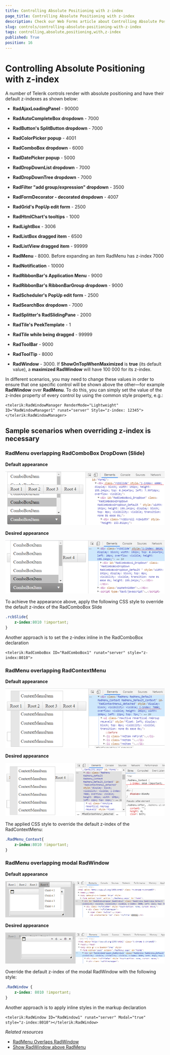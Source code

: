 ```yaml
---
title: Controlling Absolute Positioning with z-index
page_title: Controlling Absolute Positioning with z-index
description: Check our Web Forms article about Controlling Absolute Positioning with z-index.
slug: controls/controlling-absolute-positioning-with-z-index
tags: controlling,absolute,positioning,with,z-index
published: True
position: 16
---
```


# Controlling Absolute Positioning with z-index



A number of Telerik controls render with absolute positioning and have their default z-indexes as shown below:



* **RadAjaxLoadingPanel** - 90000

* **RadAutoCompleteBox dropdown** - 7000

* **RadButton's SplitButton dropdown** - 7000

* **RadColorPicker popup** - 4001

* **RadComboBox dropdown** - 6000

* **RadDatePicker popup** - 5000

* **RadDropDownList dropdown** - 7000

* **RadDropDownTree dropdown** - 7000

* **RadFilter "add group/expression" dropdown** - 3500

* **RadFormDecorator - decorated dropdown** - 4007

* **RadGrid's PopUp edit form** - 2500

* **RadHtmlChart's tooltips** - 1000

* **RadLightBox** - 3006

* **RadListBox dragged item** - 6500

* **RadListView dragged item** - 99999

* **RadMenu** - 8000. Before expanding an item RadMenu has z-index 7000

* **RadNotification** - 10000

* **RadRibbonBar's Application Menu** - 9000

* **RadRibbonBar's RibbonBarGroup dropdown** - 9000

* **RadScheduler's PopUp edit form** - 2500

* **RadSearchBox dropdown** - 7000

* **RadSplitter's RadSlidingPane** - 2000

* **RadTile's PeekTemplate** - 1

* **RadTile while being dragged** - 99999

* **RadToolBar** - 9000

* **RadToolTip** - 8000

* **RadWindow** - 3000. If **ShowOnTopWhenMaximized** is **true** (its default value), a **maximized RadWindow** will have 100 000 for its z-index.



In different scenarios, you may need to change these values in order to ensure that one specific control will be shown above the other—for example **RadWindow** over **RadMenu**. To do this, you can simply set the value of the z-index property of every control by using the common style property, e.g.:

````ASPX
<telerik:RadWindowManager RenderMode="Lightweight" ID="RadWindowManager1" runat="server" Style="z-index: 12345">
</telerik:RadWindowManager>
````

## Sample scenarios when overriding z-index is necessary

### RadMenu overlapping RadComboBox DropDown (Slide)

**Default appearance**

![Menu default z-index](images/combo_default.png)

**Desired appearance**

![ComboBox Slide overriden z-index](images/combo_overriden.png)

To achieve the appearance above, apply the following CSS style to override the default z-index of the RadComboBox Slide

````CSS
.rcbSlide{
    z-index:8010 !important;
}
````

Another approach is to set the z-index inline in the RadComboBox declaration

````ASPX
<telerik:RadComboBox ID="RadComboBox1" runat="server" style="z-index:8010">
````


### RadMenu overlapping RadContextMenu

**Default appearance**

![ContextMenu default z-index](images/context_default.png)

**Desired appearance**

![ContextMenu overriden z-index](images/context_overriden.png)

The applied CSS style to override the default z-index of the RadContextMenu:

````CSS
.RadMenu_Context{
    z-index:8010 !important;
}
````

### RadMenu overlapping modal RadWindow

**Default appearance**

![RadWindow default z-index](images/window_default.png)

**Desired appearance**

![RadWindow overriden z-index](images/window_overriden.png)

Override the default z-index of the modal RadWindow with the following style:

````CSS
.RadWindow {
    z-index: 8010 !important;
}
````

Another approach is to apply inline styles in the markup declaration

````ASPX
<telerik:RadWindow ID="RadWindow1" runat="server" Modal="true" style="z-index:8010"></telerik:RadWindow>
````

*Related resources*

- [RadMenu Overlaps RadWindow](https://docs.telerik.com/devtools/aspnet-ajax/controls/window/troubleshooting/common-issues#radmenu-overlaps-radwindow)
- [Show RadWindow above RadMenu](https://www.telerik.com/support/kb/aspnet-ajax/details/show-radwindow-above-radmenu)


